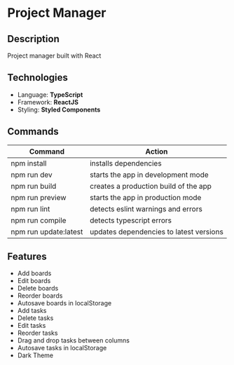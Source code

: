 # Project Manager

## Description

Project manager built with React

## Technologies

- Language: **TypeScript**
- Framework: **ReactJS**
- Styling: **Styled Components**

## Commands

| Command               | Action                                  |
| --------------------- | --------------------------------------- |
| npm install           | installs dependencies                   |
| npm run dev           | starts the app in development mode      |
| npm run build         | creates a production build of the app   |
| npm run preview       | starts the app in production mode       |
| npm run lint          | detects eslint warnings and errors      |
| npm run compile       | detects typescript errors               |
| npm run update:latest | updates dependencies to latest versions |

## Features

- Add boards
- Edit boards
- Delete boards
- Reorder boards
- Autosave boards in localStorage
- Add tasks
- Delete tasks
- Edit tasks
- Reorder tasks
- Drag and drop tasks between columns
- Autosave tasks in localStorage
- Dark Theme
